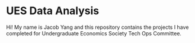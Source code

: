# UES Data Analysis
Hi! My name is Jacob Yang and this repository contains the projects I have completed for Undergraduate Economics Society Tech Ops Committee. 
